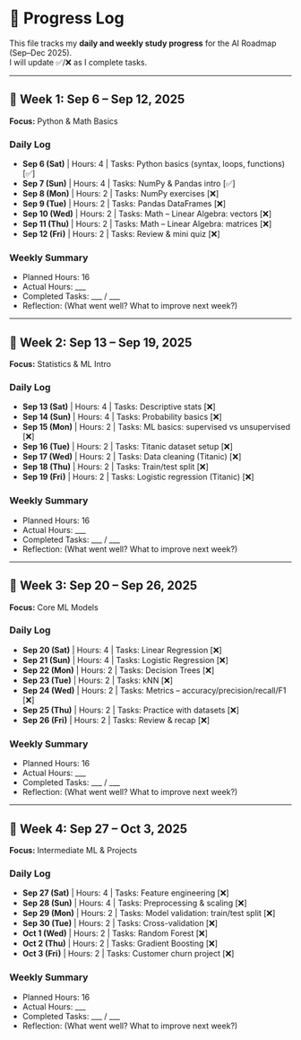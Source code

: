 # 📖 Progress Log

This file tracks my **daily and weekly study progress** for the AI Roadmap (Sep–Dec 2025).  
I will update ✅/❌ as I complete tasks.

---

## 📅 Week 1: Sep 6 – Sep 12, 2025
**Focus:** Python & Math Basics  

### Daily Log
- **Sep 6 (Sat)** | Hours: 4 | Tasks: Python basics (syntax, loops, functions) [✅]  
- **Sep 7 (Sun)** | Hours: 4 | Tasks: NumPy & Pandas intro [✅]  
- **Sep 8 (Mon)** | Hours: 2 | Tasks: NumPy exercises [❌]  
- **Sep 9 (Tue)** | Hours: 2 | Tasks: Pandas DataFrames [❌]  
- **Sep 10 (Wed)** | Hours: 2 | Tasks: Math – Linear Algebra: vectors [❌]  
- **Sep 11 (Thu)** | Hours: 2 | Tasks: Math – Linear Algebra: matrices [❌]  
- **Sep 12 (Fri)** | Hours: 2 | Tasks: Review & mini quiz [❌]  

### Weekly Summary
- Planned Hours: 16  
- Actual Hours: ___  
- Completed Tasks: ___ / ___  
- Reflection: (What went well? What to improve next week?)

---

## 📅 Week 2: Sep 13 – Sep 19, 2025
**Focus:** Statistics & ML Intro  

### Daily Log
- **Sep 13 (Sat)** | Hours: 4 | Tasks: Descriptive stats [❌]  
- **Sep 14 (Sun)** | Hours: 4 | Tasks: Probability basics [❌]  
- **Sep 15 (Mon)** | Hours: 2 | Tasks: ML basics: supervised vs unsupervised [❌]  
- **Sep 16 (Tue)** | Hours: 2 | Tasks: Titanic dataset setup [❌]  
- **Sep 17 (Wed)** | Hours: 2 | Tasks: Data cleaning (Titanic) [❌]  
- **Sep 18 (Thu)** | Hours: 2 | Tasks: Train/test split [❌]  
- **Sep 19 (Fri)** | Hours: 2 | Tasks: Logistic regression (Titanic) [❌]  

### Weekly Summary
- Planned Hours: 16  
- Actual Hours: ___  
- Completed Tasks: ___ / ___  
- Reflection: (What went well? What to improve next week?)

---

## 📅 Week 3: Sep 20 – Sep 26, 2025
**Focus:** Core ML Models  

### Daily Log
- **Sep 20 (Sat)** | Hours: 4 | Tasks: Linear Regression [❌]  
- **Sep 21 (Sun)** | Hours: 4 | Tasks: Logistic Regression [❌]  
- **Sep 22 (Mon)** | Hours: 2 | Tasks: Decision Trees [❌]  
- **Sep 23 (Tue)** | Hours: 2 | Tasks: kNN [❌]  
- **Sep 24 (Wed)** | Hours: 2 | Tasks: Metrics – accuracy/precision/recall/F1 [❌]  
- **Sep 25 (Thu)** | Hours: 2 | Tasks: Practice with datasets [❌]  
- **Sep 26 (Fri)** | Hours: 2 | Tasks: Review & recap [❌]  

### Weekly Summary
- Planned Hours: 16  
- Actual Hours: ___  
- Completed Tasks: ___ / ___  
- Reflection: (What went well? What to improve next week?)

---

## 📅 Week 4: Sep 27 – Oct 3, 2025
**Focus:** Intermediate ML & Projects  

### Daily Log
- **Sep 27 (Sat)** | Hours: 4 | Tasks: Feature engineering [❌]  
- **Sep 28 (Sun)** | Hours: 4 | Tasks: Preprocessing & scaling [❌]  
- **Sep 29 (Mon)** | Hours: 2 | Tasks: Model validation: train/test split [❌]  
- **Sep 30 (Tue)** | Hours: 2 | Tasks: Cross-validation [❌]  
- **Oct 1 (Wed)** | Hours: 2 | Tasks: Random Forest [❌]  
- **Oct 2 (Thu)** | Hours: 2 | Tasks: Gradient Boosting [❌]  
- **Oct 3 (Fri)** | Hours: 2 | Tasks: Customer churn project [❌]  

### Weekly Summary
- Planned Hours: 16  
- Actual Hours: ___  
- Completed Tasks: ___ / ___  
- Reflection: (What went well? What to improve next week?)
